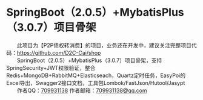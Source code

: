 # SpringBoot（2.0.5）+MybatisPlus（3.0.7）项目骨架

　　此项目为【P2P债权转消费】的项目，业务还在开发中，建议关注完整项目代码：https://github.com/D2C-Cai/shop  
　　SpringBoot（2.0.5）+MybatisPlus（3.0.7）项目骨架，支持SpringSecurity+JWT权限验证，整合Redis+MongoDB+RabbitMQ+Elasticseach，Quartz定时任务，EasyPoi的Excel导出，Swagger2接口文档，工具包Lombok/FastJson/Hutool/Jasypt<br>
　　作者QQ：[709931138]() 作者邮箱：[709931138@qq.com]()
